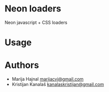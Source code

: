 # Neon loaders
Neon javascript + CSS loaders

# Usage

# Authors

- Marija Hajnal <marijacvj@gmail.com>
- Kristijan Kanalaš <kanalaskristijan@gmail.com>
